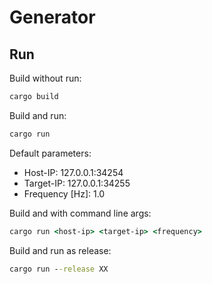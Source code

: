 # Generator

## Run

Build without run:

```cmd
cargo build
```

Build and run:

```cmd
cargo run
```

Default parameters:

* Host-IP: 127.0.0.1:34254
* Target-IP: 127.0.0.1:34255
* Frequency [Hz]: 1.0

Build and with command line args:

```cmd
cargo run <host-ip> <target-ip> <frequency>
```

Build and run as release:

```cmd
cargo run --release XX
```
